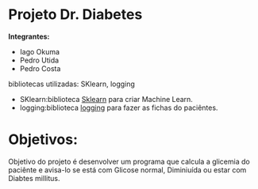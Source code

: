 # Projeto Dr. Diabetes

**Integrantes:** 

* Iago Okuma
* Pedro Utida
* Pedro Costa

bibliotecas utilizadas: SKlearn, logging

* SKlearn:biblioteca [Sklearn](https://scikit-learn.org/stable/) para criar Machine Learn.
* logging:biblioteca [logging](https://docs.python.org/3/library/logging.html) para fazer as fichas do paciêntes. 

# Objetivos:

Objetivo do projeto é desenvolver um programa que calcula a glicemia do paciênte e avisa-lo se está com Glicose normal, Diminiuída ou estar com Diabtes millitus.
